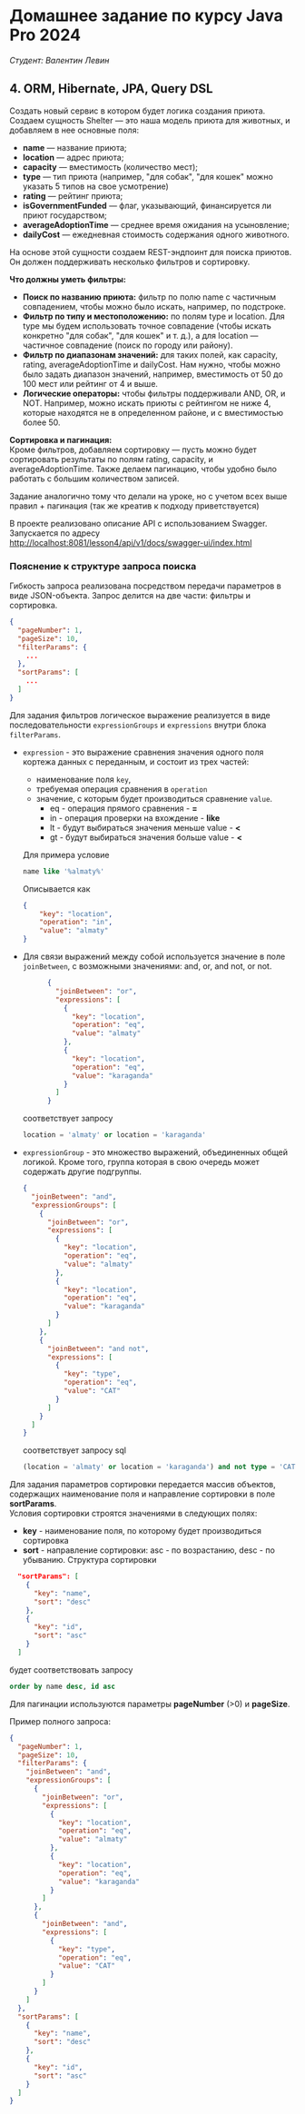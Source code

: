 # Домашнее задание по курсу Java Pro 2024

*Студент: Валентин Левин*

## 4. ORM, Hibernate, JPA, Query DSL

Создать новый сервис в котором будет логика создания приюта.
Создаем сущность Shelter — это наша модель приюта для животных, и добавляем в нее основные поля:
- **name** — название приюта;
- **location** — адрес приюта;
- **capacity** — вместимость (количество мест);
- **type** — тип приюта (например, "для собак", "для кошек" можно указать 5 типов на свое усмотрение)
- **rating** — рейтинг приюта;
- **isGovernmentFunded** — флаг, указывающий, финансируется ли приют государством;
- **averageAdoptionTime** — среднее время ожидания на усыновление;
- **dailyCost** — ежедневная стоимость содержания одного животного.

На основе этой сущности создаем REST-эндпоинт для поиска приютов. Он должен поддерживать несколько фильтров и сортировку.  

**Что должны уметь фильтры:**  
- **Поиск по названию приюта:** фильтр по полю name с частичным совпадением, чтобы можно было искать, например, по подстроке.
- **Фильтр по типу и местоположению:** по полям type и location. Для type мы будем использовать точное совпадение (чтобы искать конкретно "для собак", "для кошек" и т. д.), а для location — частичное совпадение (поиск по городу или району).
- **Фильтр по диапазонам значений:** для таких полей, как capacity, rating, averageAdoptionTime и dailyCost. Нам нужно, чтобы можно было задать диапазон значений, например, вместимость от 50 до 100 мест или рейтинг от 4 и выше.
- **Логические операторы:** чтобы фильтры поддерживали AND, OR, и NOT. Например, можно искать приюты с рейтингом не ниже 4, которые находятся не в определенном районе, и с вместимостью более 50.

**Сортировка и пагинация:**  
Кроме фильтров, добавляем сортировку — пусть можно будет сортировать результаты по полям rating, capacity, и averageAdoptionTime. Также делаем пагинацию, чтобы удобно было работать с большим количеством записей.

Задание аналогично тому что делали на уроке, но с учетом всех выше правил + пагинация (так же креатив к подходу приветствуется)

В проекте реализовано описание API с использованием Swagger.  
Запускается по адресу [http://localhost:8081/lesson4/api/v1/docs/swagger-ui/index.html](http://localhost:8081/lesson4/api/v1/docs/swagger-ui/index.html) 

### Пояснение к структуре запроса поиска

Гибкость запроса реализована посредством передачи параметров в виде JSON-объекта.
Запрос делится на две части: фильтры и сортировка.
```json
{
  "pageNumber": 1,
  "pageSize": 10,
  "filterParams": {
    ...
  },
  "sortParams": [
    ...
  ]
}
```

Для задания фильтров логическое выражение реализуется в виде последовательности `expressionGroups` и `expressions` внутри блока `filterParams`.
- `expression` - это выражение сравнения значения одного поля кортежа данных с переданным, и состоит из трех частей:
    - наименование поля `key`,
    - требуемая операция сравнения в `operation`
    - значение, с которым будет производиться сравнение `value`.
        - eq - операция прямого сравнения - **=**
        - in - операция проверки на вхождение - **like**
        - lt - будут выбираться значения меньше value - **<**
        - gt - будут выбираться значения больше value - **<**

    Для примера условие
    ```sql 
    name like '%almaty%'
    ```
    Описывается как
    ```json
    {
        "key": "location",
        "operation": "in",
        "value": "almaty"
    }
    ```
- Для связи выражений между собой используется значение в поле `joinBetween`, с возможными значениями: and, or, and not, or not.
    ```json
          {
            "joinBetween": "or",
            "expressions": [
              {
                "key": "location",
                "operation": "eq",
                "value": "almaty"
              },
              {
                "key": "location",
                "operation": "eq",
                "value": "karaganda"
              }
            ]
          }
    ```
    соответствует запросу
    ```sql
    location = 'almaty' or location = 'karaganda'
    ```

- `expressionGroup` - это множество выражений, объединенных общей логикой. Кроме того, группа которая в свою очередь может содержать другие подгруппы.
    ```json
    {
      "joinBetween": "and",
      "expressionGroups": [
        {
          "joinBetween": "or",
          "expressions": [
            {
              "key": "location",
              "operation": "eq",
              "value": "almaty"
            },
            {
              "key": "location",
              "operation": "eq",
              "value": "karaganda"
            }
          ]
        },
        {
          "joinBetween": "and not",
          "expressions": [
            {
              "key": "type",
              "operation": "eq",
              "value": "CAT"
            }
          ]
        }
      ]
    }
    ```
    соответствует запросу sql
    ```sql
    (location = 'almaty' or location = 'karaganda') and not type = 'CAT'
    ```

Для задания параметров сортировки передается массив объектов, содержащих наименование поля и направление сортировки в поле **sortParams**.   
Условия сортировки строятся значениями в следующих полях:
- **key** - наименование поля, по которому будет производиться сортировка
- **sort** - направление сортировки: asc - по возрастанию, desc - по убыванию.
  Структура сортировки
```json
  "sortParams": [
    {
      "key": "name",
      "sort": "desc"
    },
    {
      "key": "id",
      "sort": "asc"
    }
  ]
```            
будет соответствовать запросу
```sql
order by name desc, id asc
```

Для пагинации используются параметры **pageNumber** (>0) и **pageSize**.

Пример полного запроса:
```json
{
  "pageNumber": 1,
  "pageSize": 10,
  "filterParams": {
    "joinBetween": "and",
    "expressionGroups": [
      {
        "joinBetween": "or",
        "expressions": [
          {
            "key": "location",
            "operation": "eq",
            "value": "almaty"
          },
          {
            "key": "location",
            "operation": "eq",
            "value": "karaganda"
          }
        ]
      },
      {
        "joinBetween": "and",
        "expressions": [
          {
            "key": "type",
            "operation": "eq",
            "value": "CAT"
          }
        ]
      }
    ]
  },
  "sortParams": [
    {
      "key": "name",
      "sort": "desc"
    },
    {
      "key": "id",
      "sort": "asc"
    }
  ]
}
```
